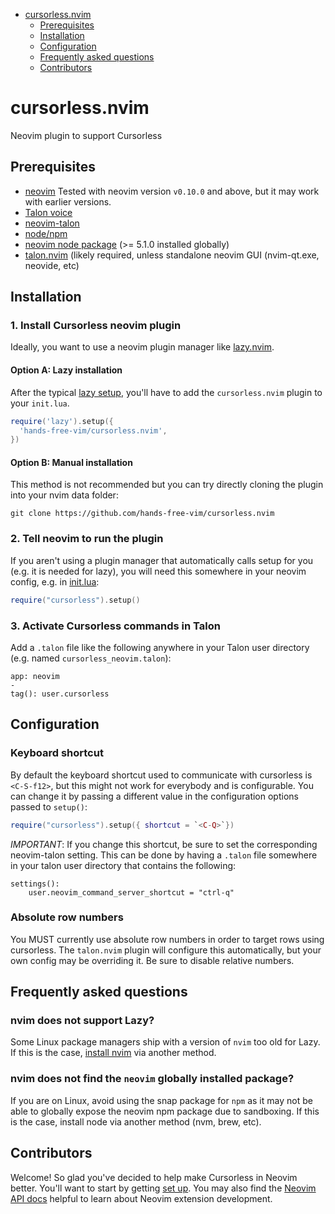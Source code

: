 <!-- vim-markdown-toc GFM -->

- [cursorless.nvim](#cursorlessnvim)
  - [Prerequisites](#prerequisites)
  - [Installation](#installation)
  - [Configuration](#configuration)
  - [Frequently asked questions](#frequently-asked-questions)
  - [Contributors](#contributors)

<!-- vim-markdown-toc -->

# cursorless.nvim

Neovim plugin to support Cursorless

## Prerequisites

- [neovim](https://neovim.io/.) Tested with neovim version `v0.10.0` and above, but it may work with earlier versions.
- [Talon voice](https://talonvoice.com/)
- [neovim-talon](https://github.com/hands-free-vim/neovim-talon)
- [node/npm](https://nodejs.org/en)
- [neovim node package](https://github.com/neovim/node-client) (>= 5.1.0 installed globally)
- [talon.nvim](https://github.com/hands-free-vim/talon.nvim) (likely required, unless standalone neovim
  GUI (nvim-qt.exe, neovide, etc)

## Installation

### 1. Install Cursorless neovim plugin

Ideally, you want to use a neovim plugin manager like [lazy.nvim](https://github.com/folke/lazy.nvim).

#### Option A: Lazy installation

After the typical [lazy setup](https://github.com/folke/lazy.nvim?tab=readme-ov-file#-installation), you'll have to add the `cursorless.nvim` plugin to your `init.lua`.

```lua
require('lazy').setup({
  'hands-free-vim/cursorless.nvim',
})
```

#### Option B: Manual installation

This method is not recommended but you can try directly cloning the plugin into your nvim data folder:

```
git clone https://github.com/hands-free-vim/cursorless.nvim
```

### 2. Tell neovim to run the plugin

If you aren't using a plugin manager that automatically calls setup for you (e.g. it is needed for lazy), you will need this somewhere in your neovim config, e.g. in [init.lua](https://neovim.io/doc/user/lua-guide.html#lua-guide-config):

```lua
require("cursorless").setup()
```

### 3. Activate Cursorless commands in Talon

Add a `.talon` file like the following anywhere in your Talon user directory (e.g. named `cursorless_neovim.talon`):

```talon
app: neovim
-
tag(): user.cursorless
```

## Configuration

### Keyboard shortcut

By default the keyboard shortcut used to communicate with cursorless is `<C-S-f12>`, but this might not work for
everybody and is configurable. You can change it by passing a different value in the configuration options passed to
`setup()`:

```lua
require("cursorless").setup({ shortcut = `<C-Q>`})
```

*IMPORTANT*: If you change this shortcut, be sure to set the corresponding neovim-talon setting. This can be done by
having a `.talon` file somewhere in your talon user directory that contains the following:

```talon
settings():
    user.neovim_command_server_shortcut = "ctrl-q"
```

### Absolute row numbers

You MUST currently use absolute row numbers in order to target rows using cursorless. The `talon.nvim` plugin will
configure this automatically, but your own config may be overriding it. Be sure to disable relative numbers.

## Frequently asked questions

### nvim does not support Lazy?

Some Linux package managers ship with a version of `nvim` too old for Lazy. If this is the case, [install nvim](https://github.com/neovim/neovim/blob/master/INSTALL.md) via another method.

### nvim does not find the `neovim` globally installed package?

If you are on Linux, avoid using the snap package for `npm` as it may not be able to globally expose the neovim npm package due to sandboxing. If this is the case, install node via another method (nvm, brew, etc).

## Contributors

Welcome! So glad you've decided to help make Cursorless in Neovim better. You'll want to start by getting [set up](https://github.com/saidelike/cursorless/blob/nvim-talon/docs/contributing/cursorless-in-neovim.md). You may also find the [Neovim API docs](https://neovim.io/doc/user/api.html) helpful to learn about Neovim extension development.

